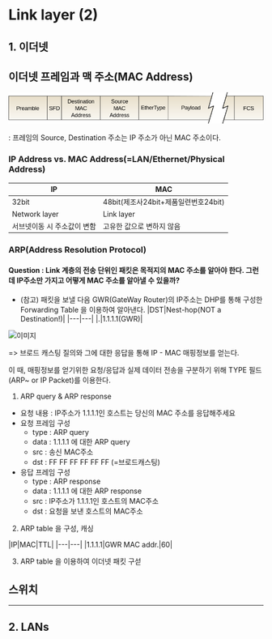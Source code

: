 # Link layer (2)

## 1. 이더넷

## 이더넷 프레임과 맥 주소(MAC Address)

![이미지](./image/ethernet_frame.PNG)

: 프레임의 Source, Destination 주소는 IP 주소가 아닌 MAC 주소이다.

### IP Address vs. MAC Address(=LAN/Ethernet/Physical Address)

|IP | MAC|
|---|----|
|32bit|48bit(제조사24bit+제품일련번호24bit)|
|Network layer|Link layer|
|서브넷이동 시 주소값이 변함|고유한 값으로 변하지 않음|

### ARP(Address Resolution Protocol)

#### Question : Link 계층의 전송 단위인 패킷은 목적지의 MAC 주소를 알아야 한다. 그런데 IP주소만 가지고 어떻게 MAC 주소를 알아낼 수 있을까?

* (참고) 패킷을 보낼 다음 GWR(GateWay Router)의 IP주소는 DHP를 통해 구성한 Forwarding Table 을 이용하여 알아낸다.
|DST|Nest-hop(NOT a Destination!)|
|---|---|
 |.|1.1.1.1(GWR)|

![이미지](./data_flow.PNG)

=> 브로드 캐스팅 질의와 그에 대한 응답을 통해 IP - MAC 매핑정보를 얻는다.

이 때, 매핑정보를 얻기위한 요청/응답과 실제 데이터 전송을 구분하기 위해 TYPE 필드(ARP~ or IP Packet)를 이용한다.

1. ARP query & ARP response
  * 요청 내용 : IP주소가 1.1.1.1인 호스트는 당신의 MAC 주소를 응답해주세요
  * 요청 프레임 구성
    * type : ARP query
    * data : 1.1.1.1 에 대한 ARP query
    * src : 송신 MAC주소
    * dst : FF FF FF FF FF FF (=브로드캐스팅)
  * 응답 프레임 구성
    * type : ARP response
    * data : 1.1.1.1 에 대한 ARP response
    * src : IP주소가 1.1.1.1인 호스트의 MAC주소
    * dst : 요청을 보낸 호스트의 MAC주소
  
2. ARP table 을 구성, 캐싱

  |IP|MAC|TTL|
  |---|---|
  |1.1.1.1|GWR MAC addr.|60|
  
3. ARP table 을 이용하여 이더넷 패킷 구섣

## 스위치

---

## 2. LANs
